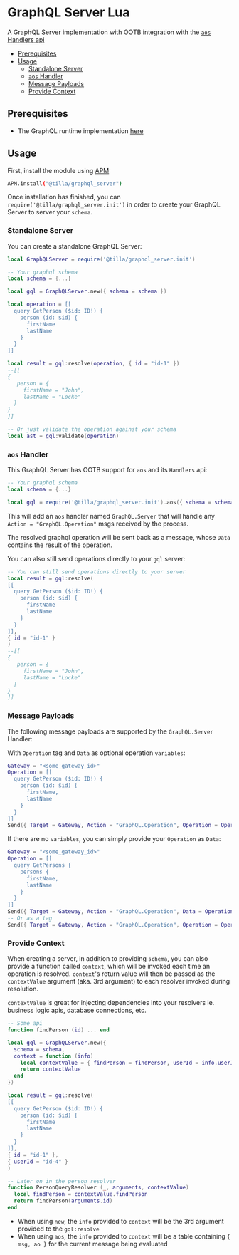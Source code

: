 # GraphQL Server Lua

A GraphQL Server implementation with OOTB integration with the
[`aos` Handlers api](https://github.com/permaweb/aos/blob/main/process/handlers.md)

<!-- toc -->

- [Prerequisites](#prerequisites)
- [Usage](#usage)
  - [Standalone Server](#standalone-server)
  - [`aos` Handler](#aos-handler)
  - [Message Payloads](#message-payloads)
  - [Provide Context](#provide-context)

<!-- tocstop -->

## Prerequisites

- The GraphQL runtime implementation [here](../runtime)

## Usage

First, install the module using [APM](https://apm.betteridea.dev/):

```sh
APM.install("@tilla/graphql_server")
```

Once installation has finished, you can `require('@tilla/graphql_server.init')` in
order to create your GraphQL Server to server your `schema`.

### Standalone Server

You can create a standalone GraphQL Server:

```lua
local GraphQLServer = require('@tilla/graphql_server.init')

-- Your graphql schema
local schema = {...}

local gql = GraphQLServer.new({ schema = schema })

local operation = [[
  query GetPerson ($id: ID!) {
    person (id: $id) {
      firstName
      lastName
    }
  }
]]

local result = gql:resolve(operation, { id = "id-1" })
--[[
{
   person = {
     firstName = "John",
     lastName = "Locke"
  }
}
]]

-- Or just validate the operation against your schema
local ast = gql:validate(operation)
```

### `aos` Handler

This GraphQL Server has OOTB support for `aos` and its `Handlers` api:

```lua
-- Your graphql schema
local schema = {...}

local gql = require('@tilla/graphql_server.init').aos({ schema = schema })
```

This will add an `aos` handler named `GraphQL.Server` that will handle any
`Action = "GraphQL.Operation"` msgs received by the process.

The resolved graphql operation will be sent back as a message, whose `Data`
contains the result of the operation.

You can also still send operations directly to your `gql` server:

```lua
-- You can still send operations directly to your server
local result = gql:resolve(
[[
  query GetPerson ($id: ID!) {
    person (id: $id) {
      firstName
      lastName
    }
  }
]],
{ id = "id-1" }
)
--[[
{
   person = {
     firstName = "John",
     lastName = "Locke"
  }
}
]]
```

### Message Payloads

The following message payloads are supported by the `GraphQL.Server` Handler:

With `Operation` tag and `Data` as optional operation `variables`:

```lua
Gateway = "<some_gateway_id>"
Operation = [[
  query GetPerson ($id: ID!) {
    person (id: $id) {
      firstName,
      lastName 
    }
  }
]]
Send({ Target = Gateway, Action = "GraphQL.Operation", Operation = Operation,  Data = { id = "id-1" } })
```

If there are no `variables`, you can simply provide your `Operation` as `Data`:

```lua
Gateway = "<some_gateway_id>"
Operation = [[
  query GetPersons {
    persons {
      firstName,
      lastName 
    }
  }
]]
Send({ Target = Gateway, Action = "GraphQL.Operation", Data = Operation })
-- Or as a tag
Send({ Target = Gateway, Action = "GraphQL.Operation", Operation = Operation })
```

### Provide Context

When creating a server, in addition to providing `schema`, you can also provide
a function called `context`, which will be invoked each time an operation is
resolved. `context`'s return value will then be passed as the `contextValue`
argument (aka. 3rd argument) to each resolver invoked during resolution.

`contextValue` is great for injecting dependencies into your resolvers ie.
business logic apis, database connections, etc.

```lua
-- Some api
function findPerson (id) ... end

local gql = GraphQLServer.new({
  schema = schema,
  context = function (info)
    local contextValue = { findPerson = findPerson, userId = info.userId }
    return contextValue
  end
})

local result = gql:resolve(
[[
  query GetPerson ($id: ID!) {
    person (id: $id) {
      firstName
      lastName
    }
  }
]],
{ id = "id-1" },
{ userId = "id-4" }
)

-- Later on in the person resolver
function PersonQueryResolver (_, arguments, contextValue)
  local findPerson = contextValue.findPerson
  return findPerson(arguments.id)
end
```

- When using `new`, the `info` provided to `context` will be the 3rd argument
  provided to the `gql:resolve`
- When using `aos`, the `info` provided to `context` will be a table containing
  `{ msg, ao }` for the current message being evaluated
